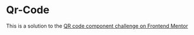 # Qr-Code
This is a solution to the [QR code component challenge on Frontend Mentor](https://www.frontendmentor.io/challenges/qr-code-component-iux_sIO_H)
